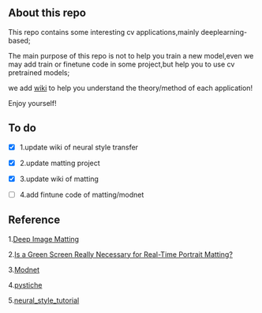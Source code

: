 ## About this repo
  This repo contains some interesting cv applications,mainly deeplearning-based;

  The main purpose of this repo is not to help you train a new model,even we may add train or finetune code in some project,but help you to use cv pretrained models;
 
  we add [wiki](https://github.com/LianShuaiLong/CV_Applications/wiki) to help you understand the theory/method of each application!
  
  Enjoy yourself!
  

## To do
- [x] 1.update wiki of neural style transfer 

- [x] 2.update matting project

- [x] 3.update wiki of matting

- [ ] 4.add fintune code of matting/modnet

## Reference
1.[Deep Image Matting](https://arxiv.org/pdf/1703.03872.pdf)

2.[Is a Green Screen Really Necessary for Real-Time Portrait Matting?](https://arxiv.org/pdf/2011.11961.pdf)

3.[Modnet](https://github.com/ZHKKKe/MODNet)

4.[pystiche](https://github.com/pmeier/pystiche)

5.[neural_style_tutorial](https://pytorch.org/tutorials/advanced/neural_style_tutorial.html)
